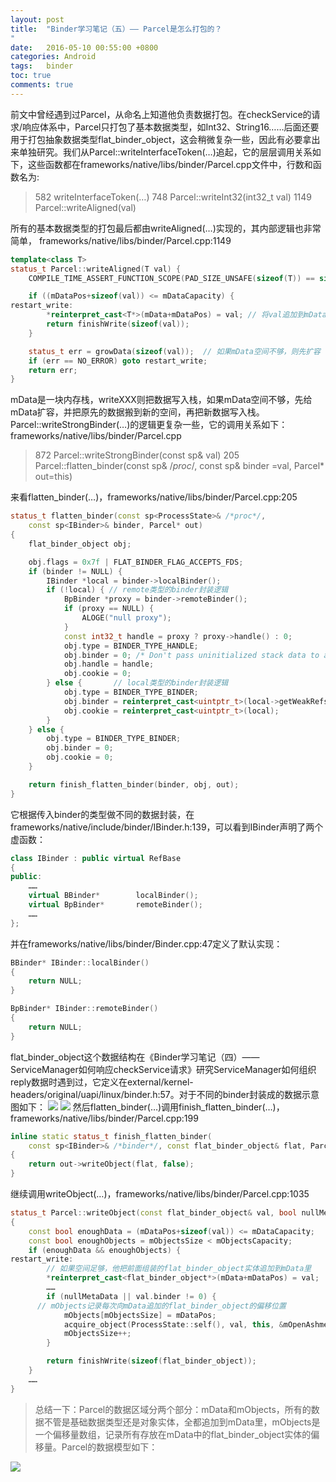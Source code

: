 ```yaml
---
layout: post
title:  "Binder学习笔记（五）—— Parcel是怎么打包的？
"
date:   2016-05-10 00:55:00 +0800
categories: Android
tags:   binder
toc: true
comments: true
---
```

前文中曾经遇到过Parcel，从命名上知道他负责数据打包。在checkService的请求/响应体系中，Parcel只打包了基本数据类型，如Int32、String16……后面还要用于打包抽象数据类型flat_binder_object，这会稍微复杂一些，因此有必要拿出来单独研究。我们从Parcel::writeInterfaceToken(…)追起，它的层层调用关系如下，这些函数都在frameworks/native/libs/binder/Parcel.cpp文件中，行数和函数名为:
>582    writeInterfaceToken(…)
>748      Parcel::writeInt32(int32_t val)
>1149       Parcel::writeAligned(val)

所有的基本数据类型的打包最后都由writeAligned(…)实现的，其内部逻辑也非常简单，
frameworks/native/libs/binder/Parcel.cpp:1149
``` c++
template<class T>
status_t Parcel::writeAligned(T val) {
    COMPILE_TIME_ASSERT_FUNCTION_SCOPE(PAD_SIZE_UNSAFE(sizeof(T)) == sizeof(T));

    if ((mDataPos+sizeof(val)) <= mDataCapacity) {
restart_write:
        *reinterpret_cast<T*>(mData+mDataPos) = val; // 将val追加到mData
        return finishWrite(sizeof(val));
    }

    status_t err = growData(sizeof(val));  // 如果mData空间不够，则先扩容
    if (err == NO_ERROR) goto restart_write;
    return err;
}
```
mData是一块内存栈，writeXXX则把数据写入栈，如果mData空间不够，先给mData扩容，并把原先的数据搬到新的空间，再把新数据写入栈。
Parcel::writeStrongBinder(…)的逻辑更复杂一些，它的调用关系如下：
frameworks/native/libs/binder/Parcel.cpp
>872    Parcel::writeStrongBinder(const sp<IBinder>& val)
>205     Parcel::flatten_binder(const sp<ProcessState>& /*proc*/,  const sp<IBinder>& binder =val, Parcel* out=this)

来看flatten_binder(…)，frameworks/native/libs/binder/Parcel.cpp:205
``` c++
status_t flatten_binder(const sp<ProcessState>& /*proc*/,
    const sp<IBinder>& binder, Parcel* out)
{
    flat_binder_object obj;

    obj.flags = 0x7f | FLAT_BINDER_FLAG_ACCEPTS_FDS;
    if (binder != NULL) {
        IBinder *local = binder->localBinder();
        if (!local) { // remote类型的binder封装逻辑
            BpBinder *proxy = binder->remoteBinder();
            if (proxy == NULL) {
                ALOGE("null proxy");
            }
            const int32_t handle = proxy ? proxy->handle() : 0;
            obj.type = BINDER_TYPE_HANDLE;
            obj.binder = 0; /* Don't pass uninitialized stack data to a remote process */
            obj.handle = handle;
            obj.cookie = 0;
        } else {       // local类型的binder封装逻辑
            obj.type = BINDER_TYPE_BINDER;
            obj.binder = reinterpret_cast<uintptr_t>(local->getWeakRefs());
            obj.cookie = reinterpret_cast<uintptr_t>(local);
        }
    } else {
        obj.type = BINDER_TYPE_BINDER;
        obj.binder = 0;
        obj.cookie = 0;
    }

    return finish_flatten_binder(binder, obj, out);
}
```
它根据传入binder的类型做不同的数据封装，在frameworks/native/include/binder/IBinder.h:139，可以看到IBinder声明了两个虚函数：
``` c++
class IBinder : public virtual RefBase
{
public:
    ……
    virtual BBinder*        localBinder();
    virtual BpBinder*       remoteBinder();
    ……
};
```
并在frameworks/native/libs/binder/Binder.cpp:47定义了默认实现：
``` c++
BBinder* IBinder::localBinder()
{
    return NULL;
}

BpBinder* IBinder::remoteBinder()
{
    return NULL;
}
```
flat_binder_object这个数据结构在《Binder学习笔记（四）—— ServiceManager如何响应checkService请求》研究ServiceManager如何组织reply数据时遇到过，它定义在external/kernel-headers/original/uapi/linux/binder.h:57。对于不同的binder封装成的数据示意图如下：
![](img01.png)
![](img02.png)
然后flatten_binder(…)调用finish_flatten_binder(…)，frameworks/native/libs/binder/Parcel.cpp:199
``` c++
inline static status_t finish_flatten_binder(
    const sp<IBinder>& /*binder*/, const flat_binder_object& flat, Parcel* out)
{
    return out->writeObject(flat, false);
}
```
继续调用writeObject(…)，frameworks/native/libs/binder/Parcel.cpp:1035
``` c++
status_t Parcel::writeObject(const flat_binder_object& val, bool nullMetaData)
{
    const bool enoughData = (mDataPos+sizeof(val)) <= mDataCapacity;
    const bool enoughObjects = mObjectsSize < mObjectsCapacity;
    if (enoughData && enoughObjects) {
restart_write:
        // 如果空间足够，他把前面组装的flat_binder_object实体追加到mData里
        *reinterpret_cast<flat_binder_object*>(mData+mDataPos) = val;
        ……
        if (nullMetaData || val.binder != 0) {
      // mObjects记录每次向mData追加的flat_binder_object的偏移位置
            mObjects[mObjectsSize] = mDataPos; 
            acquire_object(ProcessState::self(), val, this, &mOpenAshmemSize);
            mObjectsSize++;
        }

        return finishWrite(sizeof(flat_binder_object));
    }
    ……
}
```
> 总结一下：Parcel的数据区域分两个部分：mData和mObjects，所有的数据不管是基础数据类型还是对象实体，全都追加到mData里，mObjects是一个偏移量数组，记录所有存放在mData中的flat_binder_object实体的偏移量。Parcel的数据模型如下：

![](img03.png)